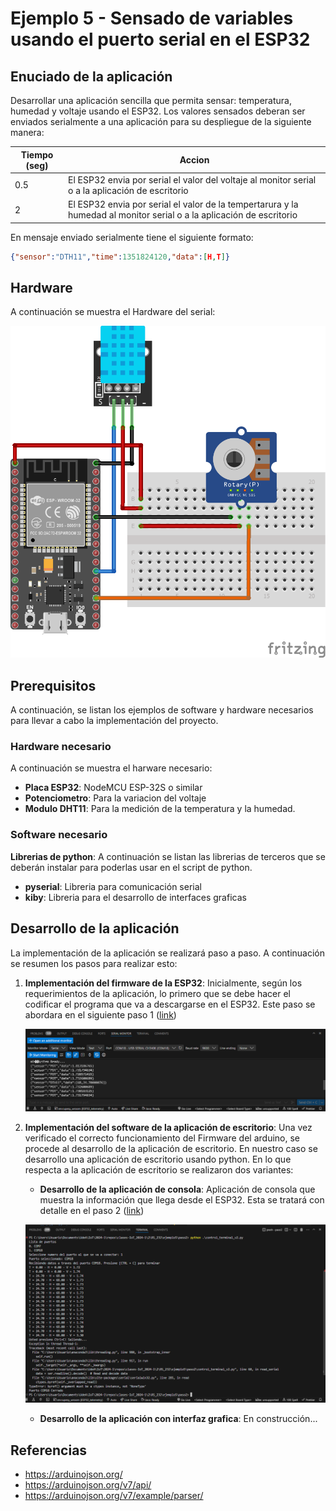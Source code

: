 # Ejemplo 5 - Sensado de variables usando el puerto serial en el ESP32

## Enuciado de la aplicación

Desarrollar una aplicación sencilla que permita sensar: temperatura, humedad y voltaje usando el ESP32. Los valores sensados deberan ser enviados serialmente a una aplicación para su despliegue de la siguiente manera:

|Tiempo (seg)|Accion|
|---|---|
|0.5|El ESP32 envia por serial el valor del voltaje al monitor serial o a la aplicación de escritorio|
|2|El ESP32 envia por serial el valor de la tempertarura y la humedad al monitor serial o a la aplicación de escritorio|

En mensaje enviado serialmente tiene el siguiente formato:

```JSON
{"sensor":"DTH11","time":1351824120,"data":[H,T]}
```

## Hardware

A continuación se muestra el Hardware del serial:

![harware](esp32_T-V-H_bb.png)


## Prerequisitos

A continuación, se listan los ejemplos de software y hardware necesarios para llevar a cabo la implementación del proyecto.

### Hardware necesario

A continuación se muestra el harware necesario:
* **Placa ESP32**: NodeMCU ESP-32S o similar
* **Potenciometro**: Para la variacion del voltaje
* **Modulo DHT11**: Para la medición de la temperatura y la humedad.

### Software necesario

**Librerias de python**: A continuación se listan las librerias de terceros que se deberán instalar para poderlas usar en el script de python.
* **pyserial**: Libreria para comunicación serial
* **kiby**: Libreria para el desarrollo de interfaces graficas

## Desarrollo de la aplicación

La implementación de la aplicación se realizará paso a paso. A continuación se resumen los pasos para realizar esto:

1. **Implementación del firmware de la ESP32**: Inicialmente, según los requerimientos de la aplicación, lo primero que se debe hacer el codificar el programa que va a descargarse en el ESP32. Este paso se abordara en el siguiente paso 1 ([link](paso1/README.md))
   
   ![monitor_serial](monitor_serial.png)

2. **Implementación del software de la aplicación de escritorio**: Una vez verificado el correcto funcionamiento del Firmware del arduino, se procede al desarrollo de la aplicación de escritorio. En nuestro caso se desarrollo una aplicación de escritorio usando python. En lo que respecta a la aplicación de escritorio se realizaron dos variantes:
   * **Desarrollo de la aplicación de consola**: Aplicación de consola que muestra la información que llega desde el ESP32. Esta se tratará con detalle en el paso 2 ([link](paso2/README.md)) 
  
   ![app_v2](app_v2.png)

   * **Desarrollo de la aplicación con interfaz grafica**: En construcción...

## Referencias

* https://arduinojson.org/
* https://arduinojson.org/v7/api/
* https://arduinojson.org/v7/example/parser/